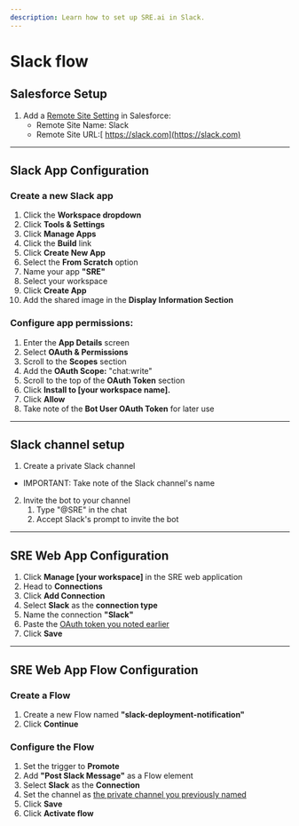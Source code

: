 ```yaml
---
description: Learn how to set up SRE.ai in Slack.
---
```


# Slack flow

## **Salesforce Setup**

1. Add a [Remote Site Setting](https://help.salesforce.com/s/articleView?id=xcloud.configuring_remoteproxy.htm\&type=5) in Salesforce:
   * Remote Site Name: Slack
   * Remote Site URL:[ https://slack.com](https://slack.com)

***

## **Slack App Configuration**

### Create a new Slack app

1. Click the **Workspace dropdown**
2. Click **Tools & Settings**
3. Click **Manage Apps**
4. Click the **Build** link
5. Click **Create New App**
6. Select the **From Scratch** option
7. Name your app **"SRE"**
8. Select your workspace
9. Click **Create App**
10. Add the shared image in the **Display Information Section**

### Configure app permissions:

1. Enter the **App Details** screen
2. Select **OAuth & Permissions**
3. Scroll to the **Scopes** section
4. Add the **OAuth Scope:** "chat:write"
5. Scroll to the top of the **OAuth Token** section
6. Click **Install to \[your workspace name].**
7. Click **Allow**
8. Take note of the **Bot User OAuth Token** for later use

***

## Slack channel setup

1. Create a private Slack channel

* IMPORTANT: Take note of the Slack channel's name

2. Invite the bot to your channel
   1. Type "@SRE" in the chat
   2. Accept Slack's prompt to invite the bot

***

## SRE Web App Configuration

1. Click **Manage \[your workspace]** in the SRE web application
2. Head to **Connections**
3. Click **Add Connection**
4. Select **Slack** as the **connection type**
5. Name the connection **"Slack"**
6. Paste the [OAuth token you noted earlier](slack-flow.md#configure-app-permissions)
7. Click **Save**

***

## SRE Web App Flow Configuration

### Create a Flow

1. Create a new Flow named **"slack-deployment-notification"**
2. Click **Continue**

### Configure the Flow

1. Set the trigger to **Promote**
2. Add **"Post Slack Message"** as a Flow element
3. Select **Slack** as the **Connection**
4. Set the channel as [the private channel you previously named](slack-flow.md#slack-channel-setup)
5. Click **Save**
6. Click **Activate flow**
